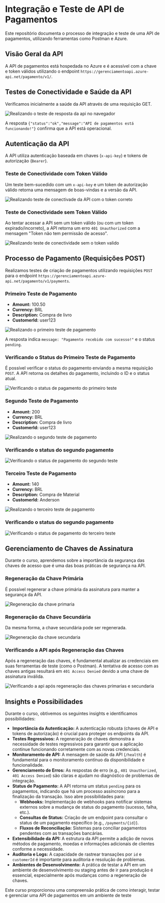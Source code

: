 # Integração e Teste de API de Pagamentos

Este repositório documenta o processo de integração e teste de uma API de pagamentos, utilizando ferramentas como Postman e Azure.

## Visão Geral da API

A API de pagamentos está hospedada no Azure e é acessível com a chave e token válidos utilizando o endpoint `https://gerenciamentoapi.azure-api.net/pagamento/v1/`.

## Testes de Conectividade e Saúde da API

Verificamos inicialmente a saúde da API através de uma requisição GET.

![Realizando o teste de resposta da api no navegador](https://github.com/user-attachments/assets/d7066572-0ed4-496b-9d7a-dac76b9bae7a)

A resposta `{"status":"ok","message":"API de pagamentos está funcionando!"}` confirma que a API está operacional.

## Autenticação da API

A API utiliza autenticação baseada em chaves (`x-api-key`) e tokens de autorização (`Bearer`).

### Teste de Conectividade com Token Válido

Um teste bem-sucedido com um `x-api-key` e um token de autorização válido retorna uma mensagem de boas-vindas e a versão da API.

![Realizando teste de conectivade da API com o token correto](https://github.com/user-attachments/assets/426e7614-6b4f-4727-bf47-b53a51097d1b)

### Teste de Conectividade sem Token Válido

Ao tentar acessar a API sem um token válido (ou com um token expirado/incorreto), a API retorna um erro `401 Unauthorized` com a mensagem "Token não tem permissão de acesso".

![Realizando teste de conectividade sem o token valido](https://github.com/user-attachments/assets/79d3f828-2ae8-4123-90a4-0bfdaa417679)

## Processo de Pagamento (Requisições POST)

Realizamos testes de criação de pagamentos utilizando requisições `POST` para o endpoint `https://gerenciamentoapi.azure-api.net/pagamento/v1/payments`.

### Primeiro Teste de Pagamento

- **Amount:** 100.50
- **Currency:** BRL
- **Description:** Compra de livro
- **CustomerId:** user123

![Realizando o primeiro teste de pagamento](https://github.com/user-attachments/assets/4438f851-b783-4f1e-b11f-add9d1c5c13c)

A resposta indica `message: "Pagamento recebido com sucesso!"` e o status `pending`.

### Verificando o Status do Primeiro Teste de Pagamento

É possível verificar o status do pagamento enviando a mesma requisição `POST`. A API retorna os detalhes do pagamento, incluindo o ID e o status atual.

![Verificando o status de pagamento do primeiro teste](https://github.com/user-attachments/assets/bdb47bbd-9937-433f-a8ab-78fdfd72a9b1)

### Segundo Teste de Pagamento

- **Amount:** 200
- **Currency:** BRL
- **Description:** Compra de livro
- **CustomerId:** user123

![Realizando o segundo teste de pagamento](https://github.com/user-attachments/assets/ffc2698d-5e50-4ff8-a336-3c3e401ee8c2)

### Verificando o status do segundo pagamento

![Verificando o status de pagamento do segundo teste](https://github.com/user-attachments/assets/cfde5541-c241-434a-909f-5635a3d267aa)

### Terceiro Teste de Pagamento

- **Amount:** 140
- **Currency:** BRL
- **Description:** Compra de Material
- **CustomerId:** Anderson

![Realizando o terceiro teste de pagamento](https://github.com/user-attachments/assets/04bdd0c5-9c13-4dfe-aacf-fcc8c657d850)

### Verificando o status do segundo pagamento

![Verificando o status de pagamento do terceiro teste](https://github.com/user-attachments/assets/14551ec7-6f01-410d-af5b-138218ef1de2)

## Gerenciamento de Chaves de Assinatura

Durante o curso, aprendemos sobre a importância da segurança das chaves de acesso que é uma das boas práticas de segurança na API.

### Regeneração da Chave Primária

É possível regenerar a chave primária da assinatura para manter a segurança da API.

![Regeneração da chave primaria](https://github.com/user-attachments/assets/1137367b-31ec-47e1-80fc-50a85f3595c1)

### Regeneração da Chave Secundária

Da mesma forma, a chave secundária pode ser regenerada.

![Regeneração da chave secundaria](https://github.com/user-attachments/assets/72f17258-edc4-4f01-9b0a-08f632ed4fe0)

### Verificando a API após Regeneração das Chaves

Após a regeneração das chaves, é fundamental atualizar as credenciais em suas ferramentas de teste (como o Postman). A tentativa de acesso com as chaves antigas resultará em `401 Access Denied` devido a uma chave de assinatura inválida.

![Verificando a api após regeneração das chaves primarias e secundaria](https://github.com/user-attachments/assets/2d723ad4-4d77-48b6-a340-a4b378f15eff)

## Insights e Possibilidades

Durante o curso, obtivemos os seguintes insights e identificamos possibilidades:

* **Importância da Autenticação:** A autenticação robusta (chaves de API e tokens de autorização) é crucial para proteger os endpoints da API.
* **Testes Regressivos:** A regeneração de chaves demonstra a necessidade de testes regressivos para garantir que a aplicação continue funcionando corretamente com as novas credenciais.
* **Monitoramento de API:** A mensagem de saúde da API (`/health`) é fundamental para o monitoramento contínuo da disponibilidade e funcionalidade.
* **Gerenciamento de Erros:** As respostas de erro (e.g., `401 Unauthorized`, `401 Access Denied`) são claras e ajudam no diagnóstico de problemas de integração.
* **Status de Pagamento:** A API retorna um status `pending` para os pagamentos, indicando que há um processo assíncrono para a finalização da transação. Isso abre possibilidades para:
    * **Webhooks:** Implementação de webhooks para notificar sistemas externos sobre a mudança de status do pagamento (sucesso, falha, etc.).
    * **Consultas de Status:** Criação de um endpoint para consultar o status de um pagamento específico (e.g., `/payments/{id}`).
    * **Fluxos de Reconciliação:** Sistemas para conciliar pagamentos pendentes com as transações bancárias.
* **Extensibilidade da API:** A estrutura da API permite a adição de novos métodos de pagamento, moedas e informações adicionais de clientes conforme a necessidade.
* **Auditoria e Logs:** A capacidade de rastrear transações por `id` e `customerId` é importante para auditoria e resolução de problemas.
* **Ambientes de Desenvolvimento:** A prática de testar a API em um ambiente de desenvolvimento ou staging antes de ir para produção é essencial, especialmente após mudanças como a regeneração de chaves.

Este curso proporcionou uma compreensão prática de como interagir, testar e gerenciar uma API de pagamentos em um ambiente de teste
